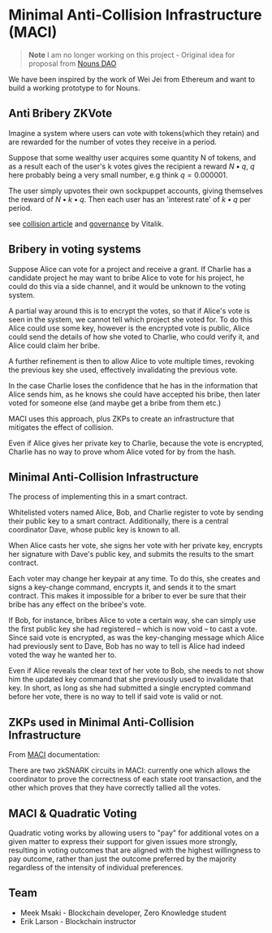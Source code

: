 # Minimal Anti-Collision Infrastructure (MACI)

> **Note**
> I am no longer working on this project - Original idea for proposal from [Nouns DAO](https://github.com/mmsaki/maci-voting.git)

We have been inspired by the work of Wei Jei from Ethereum and want to build a working prototype to for Nouns.

## Anti Bribery ZKVote

Imagine a system where users can vote with tokens(which they retain) and are rewarded for the number of votes they receive in a period.

Suppose that some wealthy user acquires some quantity N of tokens, and as a result each of the user's k votes gives the recipient a reward $N•q$, $q$ here probably being a very small number, e.g think $q = 0.000001$.

The user simply upvotes their own sockpuppet accounts, giving themselves the reward of $N•k•q$. Then each user has an 'interest rate' of $k•q$ per period.

see [collision article](https://vitalik.ca/general/2019/04/03/collusion.html) and [governance](https://vitalik.ca/general/2017/12/17/voting.html) by Vitalik.

## Bribery in voting systems

Suppose Alice can vote for a project and receive a grant. If Charlie has a candidate project he may want to bribe Alice to vote for his project, he could do this via a side channel, and it would be unknown to the voting system.

A partial way around this is to encrypt the votes, so that if Alice's vote is seen in the system, we cannot tell which project she voted for. To do this Alice could use some key, however is the encrypted vote is public, Alice could send the details of how she voted to Charlie, who could verify it, and Alice could claim her bribe.

A further refinement is then to allow Alice to vote multiple times, revoking the previous key she used, effectively invalidating the previous vote.

In the case Charlie loses the confidence that he has in the information that Alice sends him, as he knows she could have accepted his bribe, then later voted for someone else (and maybe get a bribe from them etc.)

MACI uses this approach, plus ZKPs to create an infrastructure that mitigates the effect of collision.

Even if Alice gives her private key to Charlie, because the vote is encrypted, Charlie has no way to prove whom Alice voted for by from the hash.

## Minimal Anti-Collision Infrastructure

The process of implementing this in a smart contract.

Whitelisted voters named Alice, Bob, and Charlie register to vote by sending their public key to a smart contract. Additionally, there is a central coordinator Dave, whose public key is known to all.

When Alice casts her vote, she signs her vote with her private key, encrypts her signature with Dave's public key, and submits the results to the smart contract.

Each voter may change her keypair at any time. To do this, she creates and signs a key-change command, encrypts it, and sends it to the smart contract. This makes it impossible for a briber to ever be sure that their bribe has any effect on the bribee's vote.

If Bob, for instance, bribes Alice to vote a certain way, she can simply use the first public key she had registered – which is now void – to cast a vote. Since said vote is encrypted, as was the key-changing message which Alice had previously sent to Dave, Bob has no way to tell is Alice had indeed voted the way he wanted her to.

Even if Alice reveals the clear text of her vote to Bob, she needs to not show him the updated key command that she previously used to invalidate that key. In short, as long as she had submitted a single encrypted command before her vote, there is no way to tell if said vote is valid or not.

## ZKPs used in Minimal Anti-Collision Infrastructure

From [MACI](https://privacy-scaling-explorations.github.io/maci/cli.html) documentation:

There are two zkSNARK circuits in MACI: currently one which allows the coordinator to prove the correctness of each state root transaction, and the other which proves that they have correctly tallied all the votes.

## MACI & Quadratic Voting

Quadratic voting works by allowing users to "pay" for additional votes on a given matter to express their support for given issues more strongly, resulting in voting outcomes that are aligned with the highest willingness to pay outcome, rather than just the outcome preferred by the majority regardless of the intensity of individual preferences.

## Team

- Meek Msaki - Blockchain developer, Zero Knowledge student
- Erik Larson - Blockchain instructor
